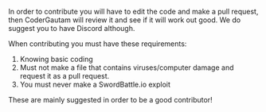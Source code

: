 In order to contribute you will have to edit the code and make a pull request, then CoderGautam will review it and see if it will work out good. We do suggest you to have Discord although.

When contributing you must have these requirements:

1. Knowing basic coding
2. Must not make a file that contains viruses/computer damage and request it as a pull request.
3. You must never make a SwordBattle.io exploit

These are mainly suggested in order to be a good contributor!
